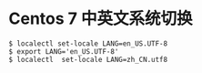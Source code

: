 # Centos 7 中英文系统切换

```shell
$ localectl set-locale LANG=en_US.UTF-8
$ export LANG='en_US.UTF-8'
$ localectl  set-locale LANG=zh_CN.utf8
```

